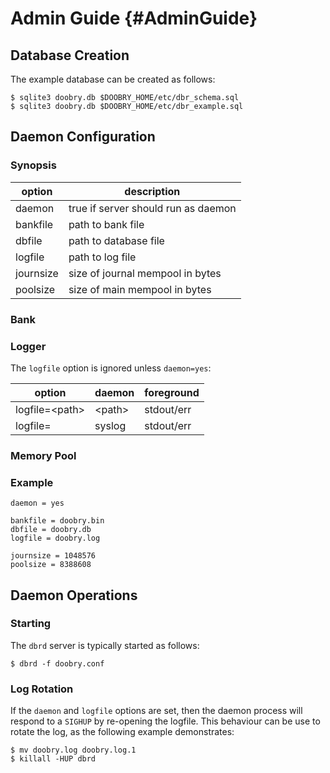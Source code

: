 Admin Guide {#AdminGuide}
===========

Database Creation
-----------------

The example database can be created as follows:

    $ sqlite3 doobry.db $DOOBRY_HOME/etc/dbr_schema.sql 
    $ sqlite3 doobry.db $DOOBRY_HOME/etc/dbr_example.sql 

Daemon Configuration
--------------------

### Synopsis ###

| option    | description                         |
|-----------|-------------------------------------|
| daemon    | true if server should run as daemon |
| bankfile  | path to bank file                   |
| dbfile    | path to database file               |
| logfile   | path to log file                    |
| journsize | size of journal mempool in bytes    |
| poolsize  | size of main mempool in bytes       |

### Bank ###

### Logger ###

The `logfile` option is ignored unless `daemon=yes`:

| option           | daemon   | foreground |
|------------------|----------|------------|
| logfile=\<path\> | \<path\> | stdout/err |
| logfile=         | syslog   | stdout/err |

### Memory Pool ###

### Example ###

    daemon = yes

    bankfile = doobry.bin
    dbfile = doobry.db
    logfile = doobry.log

    journsize = 1048576
    poolsize = 8388608

Daemon Operations
-----------------

### Starting ###

The `dbrd` server is typically started as follows:

    $ dbrd -f doobry.conf

### Log Rotation ###

If the `daemon` and `logfile` options are set, then the daemon process will respond to a `SIGHUP` by
re-opening the logfile. This behaviour can be use to rotate the log, as the following example
demonstrates:

    $ mv doobry.log doobry.log.1
    $ killall -HUP dbrd
